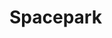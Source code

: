 # Spacepark

[Spacepark Project]: https://pgbsnh19.github.io/molnapplikationer/project_cloud_spaceport.html	"Github"


